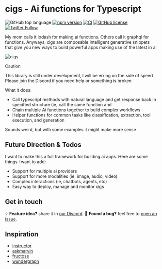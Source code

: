# cigs - Ai functions for Typescript

![GitHub top language](https://img.shields.io/github/languages/top/cigs-tech/cigs)
[![npm version](https://img.shields.io/npm/v/@typeai/core)](https://www.npmjs.com/package/@typeai/core)
[![CI](https://github.com/TypeAI-dev/typeai/actions/workflows/ci.yml/badge.svg)](https://github.com/TypeAI-dev/typeai/actions/workflows/ci.yml)
[![GitHub license](https://img.shields.io/github/license/TypeAI-dev/typeai)](https://github.com/TypeAI-dev/typeai/blob/main/LICENSE.txt)
[![Twitter Follow](https://img.shields.io/twitter/follow/Jonovono?style=social)](https://twitter.com/Jonovono)

My mom calls it lodash for making ai functions. Others call it graphql for functions. Anyways, cigs are composable intelligent generative snippets that give you new ways to build powerful apps making use of the latest in ai

![cigs](https://i.imgur.com/QvJerh0.png)

<!--deno-fmt-ignore-start-->
> [!CAUTION]
> This library is still under development, I will be erring on the side of speed
> Please join the Discord if you need help or something is broken
<!--deno-fmt-ignore-end-->

What it does:

* Call typescript methods with natural language and get response back in specified structure (ie, call the same function and
* Chain multiple Ai functions together to build complex workflows
* Helper functions for common tasks like classification, extraction, tool execution, and generation

Sounds weird, but with some examples it might make more sense

## Future Direction & Todos

I want to make this a full framework for building ai apps. Here are some things I want to add:

* Support for multiple ai providers
* Support for more modalities (ie, image, audio, video)
* Complex interactions (ie, chatbots, agents, etc)
* Easy way to deploy, manage and monitor cigs

## Get in touch

💡 **Feature idea?** share it in [our Discord](https://discord.com/invite/Kgw4HpcuYG).
🐛 **Found a bug?** feel free to [open an issue](https://github.com/cigs-tech/cigs/issues/new/choose).

## Inspiration

* [instructor](https://github.com/jxnl/instructor)
* [askmarvin](https://www.askmarvin.ai)
* [fructose](https://github.com/bananaml/fructose)
* [wundergraph](https://github.com/wundergraph/wundergraph)